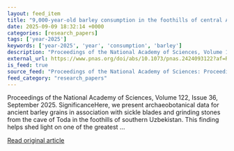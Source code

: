 ```yaml
---
layout: feed_item
title: "9,000-year-old barley consumption in the foothills of central Asia"
date: 2025-09-09 18:32:14 +0000
categories: [research_papers]
tags: ['year-2025']
keywords: ['year-2025', 'year', 'consumption', 'barley']
description: "Proceedings of the National Academy of Sciences, Volume 122, Issue 36, September 2025"
external_url: https://www.pnas.org/doi/abs/10.1073/pnas.2424093122?af=R
is_feed: true
source_feed: "Proceedings of the National Academy of Sciences: Proceedings of the National Academy of Sciences: Table of Contents"
feed_category: "research_papers"
---
```


Proceedings of the National Academy of Sciences, Volume 122, Issue 36, September 2025. SignificanceHere, we present archaeobotanical data for ancient barley grains in association with sickle blades and grinding stones from the cave of Toda in the foothills of southern Uzbekistan. This finding helps shed light on one of the greatest ...

[Read original article](https://www.pnas.org/doi/abs/10.1073/pnas.2424093122?af=R)
